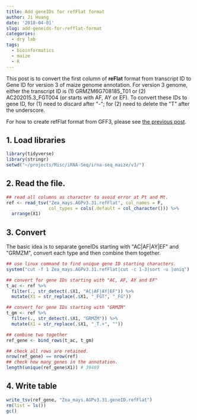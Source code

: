```yaml
---
title: Add geneIDs for refFlat format
author: Ji Huang
date: '2018-04-01'
slug: add-geneids-for-refflat-format
categories:
  - dry lab
tags:
  - bioinformatics
  - maize
  - R
---
```


This post is to convert the first column of **reFlat** format from transcript ID to Gene ID for version 3 of maize genome annotation. For version 3 genome, either the transcript ID is (1) GRMZM6G708185_T01 or (2) AC202015.3_FGT004 (or starts with AF, AY or EF). To convert these IDs to gene ID, for (1) need to discard after "-"; for (2) need to delete the "T" after the underscore.

For how to create refFlat format from GFF3, please see [the previous post](http://jhuang.netlify.com/post/rnaseq-reads-distribution/).

## 1. Load libraries

```r
library(tidyverse)
library(stringr)
setwd("~/projects/Misc/iRNA-Seq/irna-seq_maize/v3/")
```

## 2. Read the file.

```r
## read all columns as character to avoid error at Pt and Mt. 
ref <- read_tsv("Zea_mays.AGPv3.31.refFlat", col_names = F,
                col_types = cols(.default = col_character())) %>%
  arrange(X1)
```

## 3. Convert

The basic idea is to separate geneIDs starting with "AC|AF|AY|EF" and "GRMZM", convert each type and then combine them together.

```r
## use linux command to find unique gene ID starting characters.
system("cut -f 1 Zea_mays.AGPv3.31.refFlat|cut -c 1-3|sort -u |uniq")

## convert for gene IDs starting with "AC, AF, AY and EF"
t_ac <- ref %>%
  filter(., str_detect(.$X1, "AC|AF|AY|EF")) %>%
  mutate(X1 = str_replace(.$X1, "_FGT", "_FG"))

## convert for gene IDs starting with "GRMZM"
t_gm <- ref %>%
  filter(., str_detect(.$X1, "GRMZM")) %>%
  mutate(X1 = str_replace(.$X1, "_T.+", ""))

## combine two together
ref_gene <- bind_rows(t_ac, t_gm)

## check all rows are retained.
nrow(ref_gene) == nrow(ref)
## check how many genes in the annotation.
length(unique(ref_gene$X1)) # 39469
```

## 4. Write table

```r
write_tsv(ref_gene, "Zea_mays.AGPv3.31.geneID.refFlat")
rm(list = ls())
gc()
```



